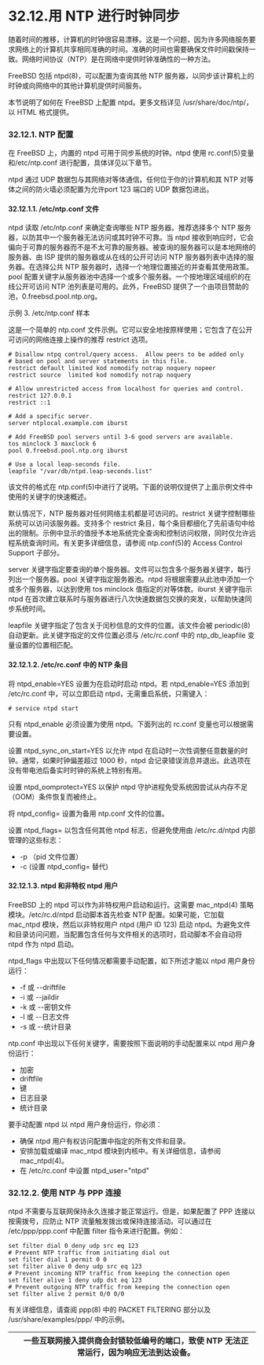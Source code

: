 # 32.12.用 NTP 进行时钟同步


随着时间的推移，计算机的时钟很容易漂移。这是一个问题，因为许多网络服务要求网络上的计算机共享相同准确的时间。准确的时间也需要确保文件时间戳保持一致。网络时间协议（NTP）是在网络中提供时钟准确性的一种方法。

FreeBSD 包括 ntpd(8)，可以配置为查询其他 NTP 服务器，以同步该计算机上的时钟或向网络中的其他计算机提供时间服务。

本节说明了如何在 FreeBSD 上配置 ntpd。更多文档详见 /usr/share/doc/ntp/，以 HTML 格式提供。

### 32.12.1. NTP 配置

在 FreeBSD 上，内置的 ntpd 可用于同步系统的时钟。ntpd 使用 rc.conf(5)变量和/etc/ntp.conf 进行配置，具体详见以下章节。

ntpd 通过 UDP 数据包与其网络对等体通信。任何位于你的计算机和其 NTP 对等体之间的防火墙必须配置为允许port 123 端口的 UDP 数据包进出。

#### 32.12.1.1. /etc/ntp.conf 文件

ntpd 读取 /etc/ntp.conf 来确定查询哪些 NTP 服务器。推荐选择多个 NTP 服务器，以防其中一个服务器无法访问或其时钟不可靠。当 ntpd 接收到响应时，它会偏向于可靠的服务器而不是不太可靠的服务器。被查询的服务器可以是本地网络的服务器、由 ISP 提供的服务器或从在线的公开可访问 NTP 服务器列表中选择的服务器。在选择公共 NTP 服务器时，选择一个地理位置接近的并查看其使用政策。pool 配置关键字从服务器池中选择一个或多个服务器。一个按地理区域组织的在线公开可访问 NTP 池列表是可用的。此外，FreeBSD 提供了一个由项目赞助的池，0.freebsd.pool.ntp.org。

示例 3. /etc/ntp.conf 样本

这是一个简单的 ntp.conf 文件示例。它可以安全地按原样使用；它包含了在公开可访问的网络连接上操作的推荐 restrict 选项。

```
# Disallow ntpq control/query access.  Allow peers to be added only
# based on pool and server statements in this file.
restrict default limited kod nomodify notrap noquery nopeer
restrict source  limited kod nomodify notrap noquery

# Allow unrestricted access from localhost for queries and control.
restrict 127.0.0.1
restrict ::1

# Add a specific server.
server ntplocal.example.com iburst

# Add FreeBSD pool servers until 3-6 good servers are available.
tos minclock 3 maxclock 6
pool 0.freebsd.pool.ntp.org iburst

# Use a local leap-seconds file.
leapfile "/var/db/ntpd.leap-seconds.list"
```

该文件的格式在 ntp.conf(5)中进行了说明。下面的说明仅提供了上面示例文件中使用的关键字的快速概述。

默认情况下，NTP 服务器对任何网络主机都是可访问的。restrict 关键字控制哪些系统可以访问该服务器。支持多个 restrict 条目，每个条目都细化了先前语句中给出的限制。示例中显示的值授予本地系统完全查询和控制访问权限，同时仅允许远程系统查询时间。有关更多详细信息，请参阅 ntp.conf(5)的 Access Control Support 子部分。

server 关键字指定要查询的单个服务器。文件可以包含多个服务器关键字，每行列出一个服务器。pool 关键字指定服务器池。ntpd 将根据需要从此池中添加一个或多个服务器，以达到使用 tos minclock 值指定的对等体数。iburst 关键字指示 ntpd 在首次建立联系时与服务器进行八次快速数据包交换的突发，以帮助快速同步系统时间。

leapfile 关键字指定了包含关于闰秒信息的文件的位置。该文件会被 periodic(8) 自动更新。此关键字指定的文件位置必须与 /etc/rc.conf 中的 ntp_db_leapfile 变量设置的位置相匹配。

#### 32.12.1.2. /etc/rc.conf 中的 NTP 条目

将 ntpd_enable=YES 设置为在启动时启动 ntpd。若 ntpd_enable=YES 添加到 /etc/rc.conf 中，可以立即启动 ntpd，无需重启系统，只需键入：

```
# service ntpd start
```

只有 ntpd_enable 必须设置为使用 ntpd。下面列出的 rc.conf 变量也可以根据需要设置。

设置 ntpd_sync_on_start=YES 以允许 ntpd 在启动时一次性调整任意数量的时钟。通常，如果时钟偏差超过 1000 秒，ntpd 会记录错误消息并退出。此选项在没有带电池后备实时时钟的系统上特别有用。

设置 ntpd_oomprotect=YES 以保护 ntpd 守护进程免受系统因尝试从内存不足（OOM）条件恢复而被终止。

将 ntpd_config= 设置为备用 ntp.conf 文件的位置。

设置 ntpd_flags= 以包含任何其他 ntpd 标志，但避免使用由 /etc/rc.d/ntpd 内部管理的这些标志：

* -p （pid 文件位置）
* -c (设置 ntpd_config= 替代)

#### 32.12.1.3. ntpd 和非特权 ntpd 用户

FreeBSD 上的 ntpd 可以作为非特权用户启动和运行。这需要 mac_ntpd(4) 策略模块。/etc/rc.d/ntpd 启动脚本首先检查 NTP 配置。如果可能，它加载 mac_ntpd 模块，然后以非特权用户 ntpd (用户 ID 123) 启动 ntpd。为避免文件和目录访问问题，当配置包含任何与文件相关的选项时，启动脚本不会自动将 ntpd 作为 ntpd 启动。

ntpd_flags 中出现以下任何情况都需要手动配置，如下所述才能以 ntpd 用户身份运行：

* -f 或 --driftfile
* -i 或 --jaildir
* -k 或 --密钥文件
* -l 或 --日志文件
* -s 或 --统计目录

ntp.conf 中出现以下任何关键字，需要按照下面说明的手动配置来以 ntpd 用户身份运行：

* 加密
* driftfile
* 键
* 日志目录
* 统计目录

要手动配置 ntpd 以 ntpd 用户身份运行，你必须：

* 确保 ntpd 用户有权访问配置中指定的所有文件和目录。
* 安排加载或编译 mac_ntpd 模块到内核中。有关详细信息，请参阅 mac_ntpd(4)。
* 在 /etc/rc.conf 中设置 ntpd_user="ntpd"

### 32.12.2. 使用 NTP 与 PPP 连接

ntpd 不需要与互联网保持永久连接才能正常运行。但是，如果配置了 PPP 连接以按需拨号，应防止 NTP 流量触发拨出或保持连接活动。可以通过在 /etc/ppp/ppp.conf 中配置 filter 指令来进行配置。例如：

```
set filter dial 0 deny udp src eq 123
# Prevent NTP traffic from initiating dial out
set filter dial 1 permit 0 0
set filter alive 0 deny udp src eq 123
# Prevent incoming NTP traffic from keeping the connection open
set filter alive 1 deny udp dst eq 123
# Prevent outgoing NTP traffic from keeping the connection open
set filter alive 2 permit 0/0 0/0
```

有关详细信息，请查阅 ppp(8) 中的 PACKET FILTERING 部分以及 /usr/share/examples/ppp/ 中的示例。

|  | 一些互联网接入提供商会封锁较低编号的端口，致使 NTP 无法正常运行，因为响应无法到达设备。|
| -- | ------------------------------------------------------------------------------------------ |
